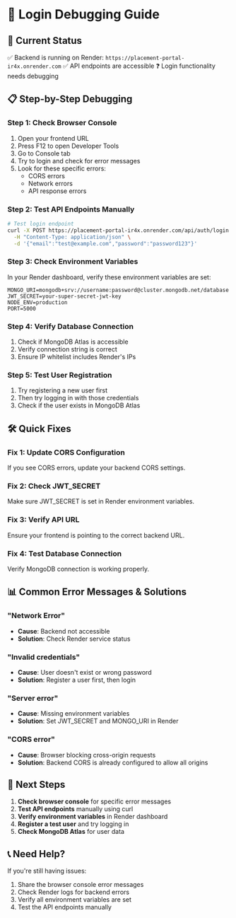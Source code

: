 # 🔧 Login Debugging Guide

## 🚨 Current Status
✅ Backend is running on Render: `https://placement-portal-ir4x.onrender.com`
✅ API endpoints are accessible
❓ Login functionality needs debugging

## 📋 Step-by-Step Debugging

### Step 1: Check Browser Console
1. Open your frontend URL
2. Press F12 to open Developer Tools
3. Go to Console tab
4. Try to login and check for error messages
5. Look for these specific errors:
   - CORS errors
   - Network errors
   - API response errors

### Step 2: Test API Endpoints Manually
```bash
# Test login endpoint
curl -X POST https://placement-portal-ir4x.onrender.com/api/auth/login \
  -H "Content-Type: application/json" \
  -d '{"email":"test@example.com","password":"password123"}'
```

### Step 3: Check Environment Variables
In your Render dashboard, verify these environment variables are set:
```
MONGO_URI=mongodb+srv://username:password@cluster.mongodb.net/database
JWT_SECRET=your-super-secret-jwt-key
NODE_ENV=production
PORT=5000
```

### Step 4: Verify Database Connection
1. Check if MongoDB Atlas is accessible
2. Verify connection string is correct
3. Ensure IP whitelist includes Render's IPs

### Step 5: Test User Registration
1. Try registering a new user first
2. Then try logging in with those credentials
3. Check if the user exists in MongoDB Atlas

## 🛠️ Quick Fixes

### Fix 1: Update CORS Configuration
If you see CORS errors, update your backend CORS settings.

### Fix 2: Check JWT_SECRET
Make sure JWT_SECRET is set in Render environment variables.

### Fix 3: Verify API URL
Ensure your frontend is pointing to the correct backend URL.

### Fix 4: Test Database Connection
Verify MongoDB connection is working properly.

## 📊 Common Error Messages & Solutions

### "Network Error"
- **Cause**: Backend not accessible
- **Solution**: Check Render service status

### "Invalid credentials"
- **Cause**: User doesn't exist or wrong password
- **Solution**: Register a user first, then login

### "Server error"
- **Cause**: Missing environment variables
- **Solution**: Set JWT_SECRET and MONGO_URI in Render

### "CORS error"
- **Cause**: Browser blocking cross-origin requests
- **Solution**: Backend CORS is already configured to allow all origins

## 🎯 Next Steps

1. **Check browser console** for specific error messages
2. **Test API endpoints** manually using curl
3. **Verify environment variables** in Render dashboard
4. **Register a test user** and try logging in
5. **Check MongoDB Atlas** for user data

## 📞 Need Help?

If you're still having issues:
1. Share the browser console error messages
2. Check Render logs for backend errors
3. Verify all environment variables are set
4. Test the API endpoints manually 